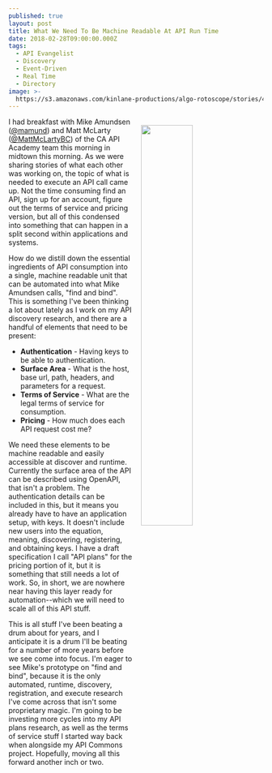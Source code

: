 ```yaml
---
published: true
layout: post
title: What We Need To Be Machine Readable At API Run Time
date: 2018-02-28T09:00:00.000Z
tags:
  - API Evangelist
  - Discovery
  - Event-Driven
  - Real Time
  - Directory
image: >-
  https://s3.amazonaws.com/kinlane-productions/algo-rotoscope/stories/4882162452_fa3126b38d_b_spagetti_accident.jpg
---
```

<p><img src="{{ page.image }}" width="45%" align="right" style="padding: 15px;" /></p>
I had breakfast with Mike Amundsen (<a href="https://twitter.com/mamund">@mamund</a>) and Matt McLarty (<a href="https://twitter.com/MattMcLartyBC">@MattMcLartyBC</a>) of the CA API Academy team this morning in midtown this morning. As we were sharing stories of what each other was working on, the topic of what is needed to execute an API call came up. Not the time consuming find an API, sign up for an account, figure out the terms of service and pricing version, but all of this condensed into something that can happen in a split second within applications and systems.

How do we distill down the essential ingredients of API consumption into a single, machine readable unit that can be automated into what Mike Amundsen calls, "find and bind". This is something I've been thinking a lot about lately as I work on my API discovery research, and there are a handful of elements that need to be present:

- **Authentication** - Having keys to be able to authentication.
- **Surface Area** - What is the host, base url, path, headers, and parameters for a request.
- **Terms of Service** - What are the legal terms of service for consumption.
- **Pricing** - How much does each API request cost me?

We need these elements to be machine readable and easily accessible at discover and runtime. Currently the surface area of the API can be described using OpenAPI, that isn't a problem. The authentication details can be included in this, but it means you already have to have an application setup, with keys. It doesn't include new users into the equation, meaning, discovering, registering, and obtaining keys. I have a draft specification I call "API plans" for the pricing portion of it, but it is something that still needs a lot of work. So, in short, we are nowhere near having this layer ready for automation--which we will need to scale all of this API stuff.

This is all stuff I've been beating a drum about for years, and I anticipate it is a drum I'll be beating for a number of more years before we see come into focus. I'm eager to see Mike's prototype on "find and bind", because it is the only automated, runtime, discovery, registration, and execute research I've come across that isn't some proprietary magic. I'm going to be investing more cycles into my API plans research, as well as the terms of service stuff I started way back when alongside my API Commons project. Hopefully, moving all this forward another inch or two.
